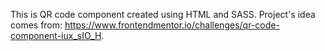 This is QR code component created using HTML and SASS.
Project's idea comes from: https://www.frontendmentor.io/challenges/qr-code-component-iux_sIO_H.
